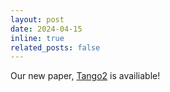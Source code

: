 ```yaml
---
layout: post
date: 2024-04-15
inline: true
related_posts: false
---
```


Our new paper, [Tango2](https://tango2-web.github.io/) is availiable!
